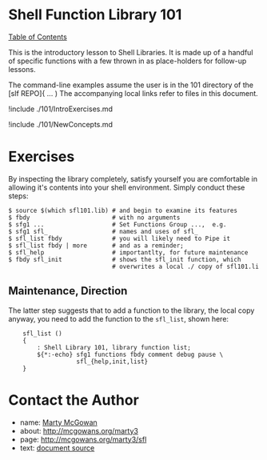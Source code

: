 

# Shell Function Library 101

[Table of Contents](../index.md)

This is the introductory lesson to Shell Libraries.  It is made up of
a handful of specific functions with a few thrown in as place-holders
for follow-up lessons.

The command-line examples assume the user is in the 101 directory of the [slf REPO]{ ... ) 
The accompanying local links refer to files in this document.


!include ./101/IntroExercises.md

!include ./101/NewConcepts.md

# Exercises

By inspecting the library completely, satisfy yourself you are
comfortable in allowing it's contents into your shell environment.
Simply conduct these steps:

	$ source $(which sfl101.lib) # and begin to examine its features
    $ fbdy                       # with no arguments
	$ sfg1 ...                   # Set Functions Group ...,  e.g.
	$ sfg1 sfl_                  # names and uses of sfl_
	$ sfl_list fbdy              # you will likely need to Pipe it
	$ sfl_list fbdy | more       # and as a reminder;
	$ sfl_help                   # importantlty, for future maintenance
	$ fbdy sfl_init              # shows the sfl_init function, which
		                         # overwrites a local ./ copy of sfl101.li

## Maintenance, Direction

The latter step suggests that to add a function to the library, the
local copy anyway, you need to add the function to the `sfl_list`,
shown here:

```
    sfl_list () 
    { 
        : Shell Library 101, library function list;
        ${*:-echo} sfg1 functions fbdy comment debug pause \
                   sfl_{help,init,list}
    }
```
# Contact the Author
        
+ name:  [Marty McGowan](mailto:martymcgowan@alum.mit.edu?subject=Subject%20Function%20Libraries)
+ about: http://mcgowans.org/marty3
+ page:  http://mcgowans.org/marty3/sfl
+ text: <a href="./index.md" download="index.md">document source</a>








